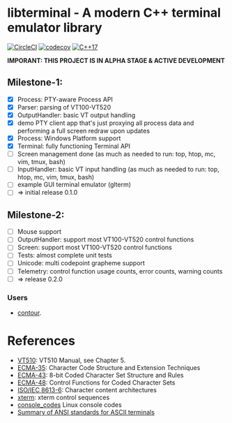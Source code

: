 # libterminal - A modern C++ terminal emulator library
[![CircleCI](https://circleci.com/gh/christianparpart/libterminal.svg?style=svg)](https://circleci.com/gh/christianparpart/libterminal)
[![codecov](https://codecov.io/gh/christianparpart/libterminal/branch/master/graph/badge.svg)](https://codecov.io/gh/christianparpart/libterminal)
[![C++17](https://img.shields.io/badge/standard-C%2B%2B%2017-blue.svg?logo=C%2B%2B)](https://isocpp.org/)

**IMPORANT: THIS PROJECT IS IN ALPHA STAGE & ACTIVE DEVELOPMENT**

## Milestone-1:
- [x] Process: PTY-aware Process API
- [x] Parser: parsing of VT100-VT520
- [x] OutputHandler: basic VT output handling
- [x] demo PTY client app that's just proxying all process data and performing a full screen redraw upon updates
- [x] Process: Windows Platform support
- [x] Terminal: fully functioning Terminal API
- [ ] Screen management done (as much as needed to run: top, htop, mc, vim, tmux, bash)
- [ ] InputHandler: basic VT input handling (as much as needed to run: top, htop, mc, vim, tmux, bash)
- [ ] example GUI terminal emulator (glterm)
- [ ] => initial release 0.1.0

## Milestone-2:
- [ ] Mouse support
- [ ] OutputHandler: support most VT100-VT520 control functions
- [ ] Screen: support most VT100-VT520 control functions
- [ ] Tests: almost complete unit tests
- [ ] Unicode: multi codepoint grapheme support
- [ ] Telemetry: control function usage counts, error counts, warning counts
- [ ] => release 0.2.0

### Users

* [contour](https://github.com/christianparpart/contour).

# References

- [VT510](https://vt100.net/docs/vt510-rm/): VT510 Manual, see Chapter 5.
- [ECMA-35](http://www.ecma-international.org/publications/standards/Ecma-035.htm):
    Character Code Structure and Extension Techniques
- [ECMA-43](http://www.ecma-international.org/publications/standards/Ecma-043.htm):
    8-bit Coded Character Set Structure and Rules
- [ECMA-48](http://www.ecma-international.org/publications/standards/Ecma-048.htm):
    Control Functions for Coded Character Sets
- [ISO/IEC 8613-6](https://www.iso.org/standard/22943.html):
    Character content architectures
- [xterm](https://invisible-island.net/xterm/ctlseqs/ctlseqs.html): xterm control sequences
- [console\_codes](http://man.he.net/man4/console_codes) Linux console codes
- [Summary of ANSI standards for ASCII terminals](http://www.inwap.com/pdp10/ansicode.txt)
